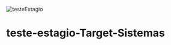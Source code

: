 ![testeEstagio](https://user-images.githubusercontent.com/84427297/177454349-09fbd5b7-5f36-4c6f-bdee-c8a9a4dae999.JPG)
# teste-estagio-Target-Sistemas
